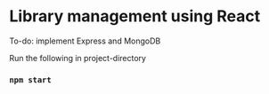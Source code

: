 # Library management using React

To-do: implement Express and MongoDB

Run the following in project-directory

### `npm start`


